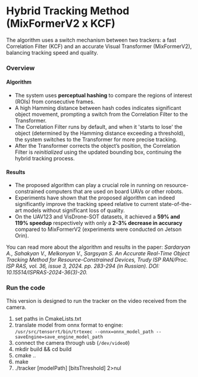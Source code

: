 # Hybrid Tracking Method (MixFormerV2 x KCF)

The algorithm uses a switch mechanism between two trackers: a fast Correlation Filter (KCF) and an accurate Visual Transformer (MixFormerV2), balancing tracking speed and quality.

### Overview

#### Algorithm

- The system uses **perceptual hashing** to compare the regions of interest (ROIs) from consecutive frames. 
- A high Hamming distance between hash codes indicates significant object movement, prompting a switch from the Correlation Filter to the Transformer.
- The Correlation Filter runs by default, and when it 'starts to lose' the object (determined by the Hamming distance exceeding a threshold), the system switches to the Transformer for more precise tracking.
- After the Transformer corrects the object’s position, the Correlation Filter is *reinitialized* using the updated bounding box, continuing the hybrid tracking process.

#### Results

- The proposed algorithm can play a crucial role in running on resource-constrained computers that are used on board UAVs or other robots. 
- Experiments have shown that the proposed algorithm can indeed significantly improve the tracking speed relative to current state-of-the-art models without significant loss of quality. 
- On the UAV123 and VisDrone-SOT datasets, it achieved a **59% and 119% speedup** respectively with only a **2-3% decrease in accuracy** compared to MixFormerV2 (experiments were conducted on Jetson Orin).

You can read more about the algorithm and results in the paper: *Sardaryan A., Sahakyan V., Melkonyan V., Sargsyan S. An Accurate Real-Time Object Tracking Method for Resource-Constrained Devices, Trudy ISP RAN/Proc. ISP RAS, vol. 36, issue 3, 2024. pp. 283-294 (in Russian). DOI: 10.15514/ISPRAS-2024-36(3)-20.*

### Run the code

This version is designed to run the tracker on the video received from the camera.

1. set paths in CmakeLists.txt
2. translate model from onnx format to engine: `/usr/src/tensorrt/bin/trtexec --onnx=onnx_model_path --saveEngine=save_engine_model_path`
3. connect the camera through usb (`/dev/video0`)
4. mkdir build && cd build
5. cmake ..
6. make
7. ./tracker [modelPath] [bitsThreshold] 2>nul
